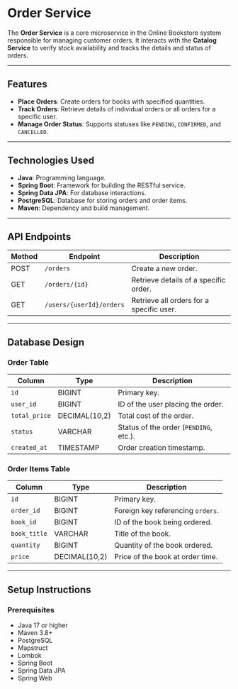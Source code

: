 # Order Service

The **Order Service** is a core microservice in the Online Bookstore system responsible for managing customer orders. It interacts with the **Catalog Service** to verify stock availability and tracks the details and status of orders.

---

## Features

- **Place Orders**: Create orders for books with specified quantities.
- **Track Orders**: Retrieve details of individual orders or all orders for a specific user.
- **Manage Order Status**: Supports statuses like `PENDING`, `CONFIRMED`, and `CANCELLED`.

---

## Technologies Used

- **Java**: Programming language.
- **Spring Boot**: Framework for building the RESTful service.
- **Spring Data JPA**: For database interactions.
- **PostgreSQL**: Database for storing orders and order items.
- **Maven**: Dependency and build management.

---

## API Endpoints

| Method | Endpoint                     | Description                                 |
|--------|------------------------------|---------------------------------------------|
| POST   | `/orders`                    | Create a new order.                        |
| GET    | `/orders/{id}`               | Retrieve details of a specific order.      |
| GET    | `/users/{userId}/orders`     | Retrieve all orders for a specific user.   |

---

## Database Design

### Order Table
| Column        | Type          | Description                         |
|---------------|---------------|-------------------------------------|
| `id`          | BIGINT        | Primary key.                        |
| `user_id`     | BIGINT        | ID of the user placing the order.   |
| `total_price` | DECIMAL(10,2) | Total cost of the order.            |
| `status`      | VARCHAR       | Status of the order (`PENDING`, etc.). |
| `created_at`  | TIMESTAMP     | Order creation timestamp.           |

### Order Items Table
| Column        | Type          | Description                         |
|---------------|---------------|-------------------------------------|
| `id`          | BIGINT        | Primary key.                        |
| `order_id`    | BIGINT        | Foreign key referencing `orders`.   |
| `book_id`     | BIGINT        | ID of the book being ordered.       |
| `book_title`  | VARCHAR       | Title of the book.                  |
| `quantity`    | BIGINT        | Quantity of the book ordered.       |
| `price`       | DECIMAL(10,2) | Price of the book at order time.    |

---

## Setup Instructions

### Prerequisites
- Java 17 or higher
- Maven 3.8+
- PostgreSQL
- Mapstruct
- Lombok
- Spring Boot
- Spring Data JPA
- Spring Web
